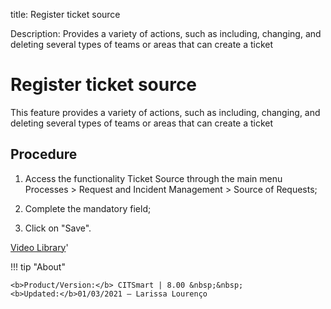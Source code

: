 title:  Register ticket source
 
Description: Provides a variety of actions, such as including, changing, and deleting several types of teams or areas that can create a ticket

# Register ticket source
This feature provides a variety of actions, such as including, changing, and deleting several types of teams or areas that can create a ticket

Procedure
-------------

1.  Access the functionality Ticket Source through the main menu Processes \>
    Request and Incident Management \> Source of Requests;

2.  Complete the mandatory field;

3.  Click on "Save".

<i class='fa fa-youtube-play  fa-2x' style='color:#97ce17;vertical-align: middle;'> </i> [Video Library](https://www.youtube.com/playlist?list=PLB5qK2uzf2RNrJnhiXj3dbmgsm9-quhfz)'

!!! tip "About"

    <b>Product/Version:</b> CITSmart | 8.00 &nbsp;&nbsp;
    <b>Updated:</b>01/03/2021 – Larissa Lourenço

